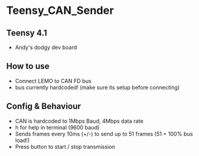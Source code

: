 # Teensy_CAN_Sender

## Teensy 4.1
* Andy's dodgy dev board


## How to use
* Connect LEMO to CAN FD bus
* bus currently hardcoded! (make sure its setup before connecting)


## Config & Behaviour
* CAN is hardcoded to 1Mbps Baud, 4Mbps data rate
* h for help in terminal (9600 baud)
* Sends frames every 10ms (+/-) to send up to 51 frames (51 = 100% bus load!)
* Press button to start / stop transmission

